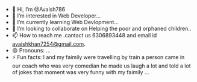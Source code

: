 - 👋 Hi, I’m @Avaish786
- 👀 I’m interested in Web Developer...
- 🌱 I’m currently learning Web Devlopment...
- 💞️ I’m looking to collaborate on Helping the poor and orphaned children..
- 📫 How to reach me .cantact us 6306893448 and email id avaishkhan7254@gmail.com.
- 😄 Pronouns: ...
- ⚡ Fun facts: I and my faimily were travelling by train a person came in our coach who was very comedian he made us laugh a lot and told a lot of jokes that moment was very funny with my faimily ...

<!---
Avaish786/Avaish786 is a ✨ special ✨ repository because its `README.md` (this file) appears on your GitHub profile.
You can click the Preview link to take a look at your changes.
--->
